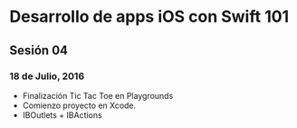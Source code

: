 # Desarrollo de apps iOS con Swift 101

## Sesión 04
### 18 de Julio, 2016

- Finalización Tic Tac Toe en Playgrounds
- Comienzo proyecto en Xcode.
- IBOutlets + IBActions
